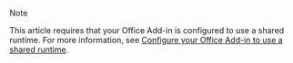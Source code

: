 > [!NOTE]
> This article requires that your Office Add-in is configured to use a shared runtime. For more information, see [Configure your Office Add-in to use a shared runtime](../excel/configure-your-add-in-to-use-the-browser-runtime.md).